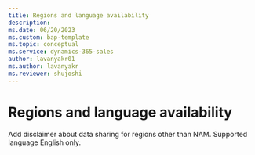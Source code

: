 ```yaml
---
title: Regions and language availability
description: 
ms.date: 06/20/2023
ms.custom: bap-template
ms.topic: conceptual
ms.service: dynamics-365-sales
author: lavanyakr01
ms.author: lavanyakr
ms.reviewer: shujoshi
---
```


# Regions and language availability

Add disclaimer about data sharing for regions other than NAM.
Supported language English only.